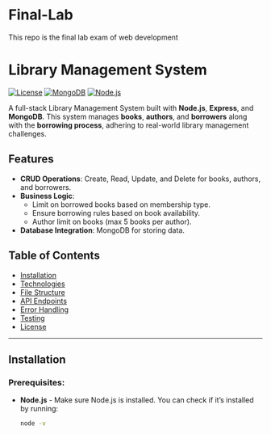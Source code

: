 # Final-Lab
This repo is the final lab exam of web development

# Library Management System

[![License](https://img.shields.io/badge/License-MIT-blue.svg)](https://opensource.org/licenses/MIT)
[![MongoDB](https://img.shields.io/badge/MongoDB-Connected-green.svg)](https://www.mongodb.com)
[![Node.js](https://img.shields.io/badge/Node.js-v16.13.1-blue.svg)](https://nodejs.org/)

A full-stack Library Management System built with **Node.js**, **Express**, and **MongoDB**. This system manages **books**, **authors**, and **borrowers** along with the **borrowing process**, adhering to real-world library management challenges.

## Features

- **CRUD Operations**: Create, Read, Update, and Delete for books, authors, and borrowers.
- **Business Logic**: 
  - Limit on borrowed books based on membership type.
  - Ensure borrowing rules based on book availability.
  - Author limit on books (max 5 books per author).
- **Database Integration**: MongoDB for storing data.

## Table of Contents
- [Installation](#installation)
- [Technologies](#technologies)
- [File Structure](#file-structure)
- [API Endpoints](#api-endpoints)
- [Error Handling](#error-handling)
- [Testing](#testing)
- [License](#license)

---

## Installation

### Prerequisites:
- **Node.js** - Make sure Node.js is installed. You can check if it’s installed by running:
  ```bash
  node -v

